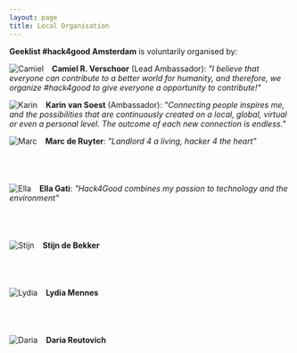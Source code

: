```yaml
---
layout: page
title: Local Organisation
---
```

**Geeklist \#hack4good Amsterdam** is voluntarily organised by:

<span><img src="{{ site.baseurl }}public/images/camiel.jpeg" style="float:left;padding-right:15px" alt="Camiel"/> **Camiel R. Verschoor** (Lead Ambassador): *"I believe that everyone can contribute to a better world for humanity, and therefore, we organize #hack4good to give everyone a opportunity to contribute!"* </span>

<span><img src="{{ site.baseurl }}public/images/karin.jpg" style="float:left;padding-right:15px" alt="Karin"/> **Karin van Soest** (Ambassador): *"Connecting people inspires me, and the possibilities that are continuously created on a local, global, virtual or even a personal level. The outcome of each new connection is endless."*</span>

<span><img src="{{ site.baseurl }}public/images/marc.jpg" style="float:left;padding-right:15px" alt="Marc"/> **Marc de Ruyter**: *"Landlord 4 a living, hacker 4 the heart"* </span>
<br/><br/><br/><br/><br/>
<span><img src="{{ site.baseurl }}public/images/ella.jpg" style="float:left;padding-right:15px" alt="Ella"/> **Ella Gati**: *"Hack4Good combines my passion to technology and the environment"* </span>
<br/><br/><br/><br/><br/>
<span><img src="{{ site.baseurl }}public/images/placeHolder.png" style="float:left;padding-right:15px" alt="Stijn"/> **Stijn de Bekker**</span>
<br/><br/><br/><br/><br/>
<span><img src="{{ site.baseurl }}public/images/placeHolder.png" style="float:left;padding-right:15px" alt="Lydia"/> **Lydia Mennes**</span>
<br/><br/><br/><br/><br/>
<span><img src="{{ site.baseurl }}public/images/placeHolder.png" style="float:left;padding-right:15px" alt="Daria"/> **Daria Reutovich**</span>


